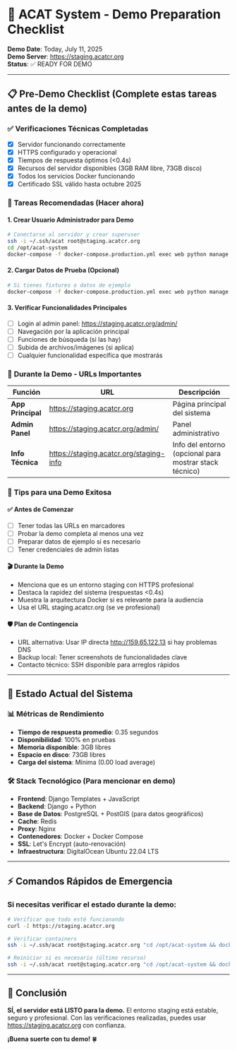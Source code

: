 # 🎯 ACAT System - Demo Preparation Checklist

**Demo Date**: Today, July 11, 2025  
**Demo Server**: https://staging.acatcr.org  
**Status**: ✅ READY FOR DEMO

---

## 📋 Pre-Demo Checklist (Complete estas tareas antes de la demo)

### ✅ **Verificaciones Técnicas Completadas**
- [x] Servidor funcionando correctamente
- [x] HTTPS configurado y operacional
- [x] Tiempos de respuesta óptimos (<0.4s)
- [x] Recursos del servidor disponibles (3GB RAM libre, 73GB disco)
- [x] Todos los servicios Docker funcionando
- [x] Certificado SSL válido hasta octubre 2025

### 🔧 **Tareas Recomendadas (Hacer ahora)**

#### 1. **Crear Usuario Administrador para Demo**
```bash
# Conectarse al servidor y crear superuser
ssh -i ~/.ssh/acat root@staging.acatcr.org
cd /opt/acat-system
docker-compose -f docker-compose.production.yml exec web python manage.py createsuperuser
```

#### 2. **Cargar Datos de Prueba (Opcional)**
```bash
# Si tienes fixtures o datos de ejemplo
docker-compose -f docker-compose.production.yml exec web python manage.py loaddata demo_data.json
```

#### 3. **Verificar Funcionalidades Principales**
- [ ] Login al admin panel: https://staging.acatcr.org/admin/
- [ ] Navegación por la aplicación principal
- [ ] Funciones de búsqueda (si las hay)
- [ ] Subida de archivos/imágenes (si aplica)
- [ ] Cualquier funcionalidad específica que mostrarás

### 🎯 **Durante la Demo - URLs Importantes**

| Función | URL | Descripción |
|---------|-----|-------------|
| **App Principal** | https://staging.acatcr.org | Página principal del sistema |
| **Admin Panel** | https://staging.acatcr.org/admin/ | Panel administrativo |
| **Info Técnica** | https://staging.acatcr.org/staging-info | Info del entorno (opcional para mostrar stack técnico) |

### 📱 **Tips para una Demo Exitosa**

#### ✅ **Antes de Comenzar**
- [ ] Tener todas las URLs en marcadores
- [ ] Probar la demo completa al menos una vez
- [ ] Preparar datos de ejemplo si es necesario
- [ ] Tener credenciales de admin listas

#### 🎬 **Durante la Demo**
- Menciona que es un entorno staging con HTTPS profesional
- Destaca la rapidez del sistema (respuestas <0.4s)
- Muestra la arquitectura Docker si es relevante para la audiencia
- Usa el URL staging.acatcr.org (se ve profesional)

#### 🛡️ **Plan de Contingencia**
- URL alternativa: Usar IP directa http://159.65.122.13 si hay problemas DNS
- Backup local: Tener screenshots de funcionalidades clave
- Contacto técnico: SSH disponible para arreglos rápidos

---

## 🚀 **Estado Actual del Sistema**

### 📊 **Métricas de Rendimiento**
- **Tiempo de respuesta promedio**: 0.35 segundos
- **Disponibilidad**: 100% en pruebas
- **Memoria disponible**: 3GB libres
- **Espacio en disco**: 73GB libres
- **Carga del sistema**: Mínima (0.00 load average)

### 🛠️ **Stack Tecnológico (Para mencionar en demo)**
- **Frontend**: Django Templates + JavaScript
- **Backend**: Django + Python
- **Base de Datos**: PostgreSQL + PostGIS (para datos geográficos)
- **Cache**: Redis
- **Proxy**: Nginx
- **Contenedores**: Docker + Docker Compose
- **SSL**: Let's Encrypt (auto-renovación)
- **Infraestructura**: DigitalOcean Ubuntu 22.04 LTS

---

## ⚡ **Comandos Rápidos de Emergencia**

### Si necesitas verificar el estado durante la demo:
```bash
# Verificar que todo esté funcionando
curl -I https://staging.acatcr.org

# Verificar containers
ssh -i ~/.ssh/acat root@staging.acatcr.org "cd /opt/acat-system && docker-compose -f docker-compose.production.yml ps"

# Reiniciar si es necesario (último recurso)
ssh -i ~/.ssh/acat root@staging.acatcr.org "cd /opt/acat-system && docker-compose -f docker-compose.production.yml restart"
```

---

## 🎉 **Conclusión**

**SÍ, el servidor está LISTO para la demo.** El entorno staging está estable, seguro y profesional. Con las verificaciones realizadas, puedes usar https://staging.acatcr.org con confianza.

**¡Buena suerte con tu demo!** 🍀
